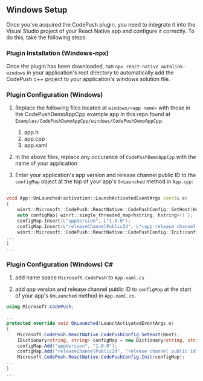 ## Windows Setup

Once you've acquired the CodePush plugin, you need to integrate it into the Visual Studio project of your React Native app and configure it correctly. To do this, take the following steps:

### Plugin Installation (Windows-npx)

Once the plugin has been downloaded, run `npx react-native autolink-windows` in your application's root directory to automatically add the CodePush c++ project to your application's windows solution file.

### Plugin Configuration (Windows)

1. Replace the following files located at `windows/<app name>` with those in the CodePushDemoAppCpp example app in this repo found at `Examples/CodePushDemoAppCpp/windows/CodePushDemoAppCpp`:
   1. app.h
   2. app.cpp
   3. app.xaml

2. In the above files, replace any occurance of `CodePushDemoAppCpp` with the name of your application

3. Enter your application's app version and release channel public ID to the `configMap` object at the top of your app's `OnLaunched` method in `App.cpp`:

```c++
...
void App::OnLaunched(activation::LaunchActivatedEventArgs const& e)
{
    winrt::Microsoft::CodePush::ReactNative::CodePushConfig::SetHost(Host());
    auto configMap{ winrt::single_threaded_map<hstring, hstring>() };
    configMap.Insert(L"appVersion", L"1.0.0");
    configMap.Insert(L"releaseChannelPublicId", L"<app release channel public id>");
    winrt::Microsoft::CodePush::ReactNative::CodePushConfig::Init(configMap);
...
}
...
```

### Plugin Configuration (Windows) C#

1. add name space `Microsoft.CodePush` to `App.xaml.cs`

2. add app version and release channel public ID to `configMap` at the start of your app's `OnLaunched` method in `App.xaml.cs`.

```c#
using Microsoft.CodePush;

...
protected override void OnLaunched(LaunchActivatedEventArgs e)
{
    Microsoft.CodePush.ReactNative.CodePushConfig.SetHost(Host);
    IDictionary<string, string> configMap = new Dictionary<string, string>();
    configMap.Add("appVersion", "1.0.0");
    configMap.Add("releaseChannelPublicId", "release channel public id");
    Microsoft.CodePush.ReactNative.CodePushConfig.Init(configMap);
...
}
...
```
